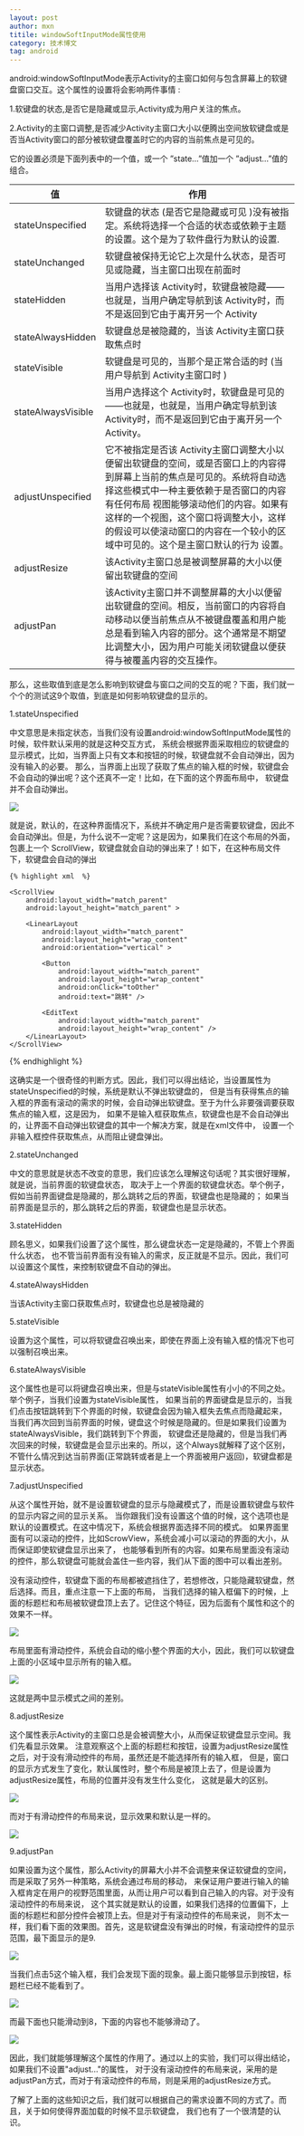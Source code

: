 ```yaml
---
layout: post
author: mxn
titile: windowSoftInputMode属性使用
category: 技术博文
tag: android
---
```


android:windowSoftInputMode表示Activity的主窗口如何与包含屏幕上的软键盘窗口交互。这个属性的设置将会影响两件事情 :

1.软键盘的状态,是否它是隐藏或显示,Activity成为用户关注的焦点。

2.Activity的主窗口调整,是否减少Activity主窗口大小以便腾出空间放软键盘或是否当Activity窗口的部分被软键盘覆盖时它的内容的当前焦点是可见的。

它的设置必须是下面列表中的一个值，或一个 ”state…”值加一个 ”adjust…”值的组合。


|              值          |                   作用  |
|            --------      |                -----   |
|     stateUnspecified     |软键盘的状态 (是否它是隐藏或可见 )没有被指定。系统将选择一个合适的状态或依赖于主题的设置。这个是为了软件盘行为默认的设置.|
|     stateUnchanged       | 软键盘被保持无论它上次是什么状态，是否可见或隐藏，当主窗口出现在前面时 |
|     stateHidden          |当用户选择该 Activity时，软键盘被隐藏——也就是，当用户确定导航到该 Activity时，而不是返回到它由于离开另一个 Activity |
|stateAlwaysHidden | 软键盘总是被隐藏的，当该 Activity主窗口获取焦点时 |
| stateVisible  |软键盘是可见的，当那个是正常合适的时 (当用户导航到 Activity主窗口时 ) |
|stateAlwaysVisible |当用户选择这个 Activity时，软键盘是可见的——也就是，也就是，当用户确定导航到该 Activity时，而不是返回到它由于离开另一个Activity。|
| adjustUnspecified | 它不被指定是否该 Activity主窗口调整大小以便留出软键盘的空间，或是否窗口上的内容得到屏幕上当前的焦点是可见的。系统将自动选择这些模式中一种主要依赖于是否窗口的内容有任何布局 视图能够滚动他们的内容。如果有这样的一个视图，这个窗口将调整大小，这样的假设可以使滚动窗口的内容在一个较小的区域中可见的。这个是主窗口默认的行为 设置。|
|adjustResize | 该Activity主窗口总是被调整屏幕的大小以便留出软键盘的空间|
| adjustPan | 该Activity主窗口并不调整屏幕的大小以便留出软键盘的空间。相反，当前窗口的内容将自动移动以便当前焦点从不被键盘覆盖和用户能总是看到输入内容的部分。这个通常是不期望比调整大小，因为用户可能关闭软键盘以便获得与被覆盖内容的交互操作。|

<!-- more -->

那么，这些取值到底是怎么影响到软键盘与窗口之间的交互的呢？下面，我们就一个个的测试这9个取值，到底是如何影响软键盘的显示的。

1.stateUnspecified

中文意思是未指定状态，当我们没有设置android:windowSoftInputMode属性的时候，软件默认采用的就是这种交互方式，
系统会根据界面采取相应的软键盘的显示模式，比如，当界面上只有文本和按钮的时候，软键盘就不会自动弹出，因为没有输入的必要。
那么，当界面上出现了获取了焦点的输入框的时候，软键盘会不会自动的弹出呢？这个还真不一定！比如，在下面的这个界面布局中，
软键盘并不会自动弹出。

![](https://raw.githubusercontent.com/mxn21/mxn21.github.io/master/public/img/img57.png)

就是说，默认的，在这种界面情况下，系统并不确定用户是否需要软键盘，因此不会自动弹出。但是，为什么说不一定呢？这是因为，如果我们在这个布局的外面，包裹上一个
ScrollView，软键盘就会自动的弹出来了！如下，在这种布局文件下，软键盘会自动的弹出

    {% highlight xml  %}
<LinearLayout xmlns:android="http://schemas.android.com/apk/res/android"
    xmlns:tools="http://schemas.android.com/tools"
    android:layout_width="match_parent"
    android:layout_height="match_parent"
    android:orientation="vertical" >

    <ScrollView
        android:layout_width="match_parent"
        android:layout_height="match_parent" >

        <LinearLayout
            android:layout_width="match_parent"
            android:layout_height="wrap_content"
            android:orientation="vertical" >

            <Button
                android:layout_width="match_parent"
                android:layout_height="wrap_content"
                android:onClick="toOther"
                android:text="跳转" />

            <EditText
                android:layout_width="match_parent"
                android:layout_height="wrap_content" />
        </LinearLayout>
    </ScrollView>
</LinearLayout>
    {% endhighlight %}

这确实是一个很奇怪的判断方式。因此，我们可以得出结论，当设置属性为stateUnspecified的时候，系统是默认不弹出软键盘的，
但是当有获得焦点的输入框的界面有滚动的需求的时候，会自动弹出软键盘。至于为什么非要强调要获取焦点的输入框，这是因为，
如果不是输入框获取焦点，软键盘也是不会自动弹出的，让界面不自动弹出软键盘的其中一个解决方案，就是在xml文件中，
设置一个非输入框控件获取焦点，从而阻止键盘弹出。


2.stateUnchanged

中文的意思就是状态不改变的意思，我们应该怎么理解这句话呢？其实很好理解，就是说，当前界面的软键盘状态，
取决于上一个界面的软键盘状态。举个例子，假如当前界面键盘是隐藏的，那么跳转之后的界面，软键盘也是隐藏的；
如果当前界面是显示的，那么跳转之后的界面，软键盘也是显示状态。


3.stateHidden

顾名思义，如果我们设置了这个属性，那么键盘状态一定是隐藏的，不管上个界面什么状态，
也不管当前界面有没有输入的需求，反正就是不显示。因此，我们可以设置这个属性，来控制软键盘不自动的弹出。


4.stateAlwaysHidden

当该Activity主窗口获取焦点时，软键盘也总是被隐藏的


5.stateVisible

设置为这个属性，可以将软键盘召唤出来，即使在界面上没有输入框的情况下也可以强制召唤出来。


6.stateAlwaysVisible

这个属性也是可以将键盘召唤出来，但是与stateVisible属性有小小的不同之处。举个例子，当我们设置为stateVisible属性，
如果当前的界面键盘是显示的，当我们点击按钮跳转到下个界面的时候，软键盘会因为输入框失去焦点而隐藏起来，
当我们再次回到当前界面的时候，键盘这个时候是隐藏的。但是如果我们设置为stateAlwaysVisible，我们跳转到下个界面，
软键盘还是隐藏的，但是当我们再次回来的时候，软键盘是会显示出来的。所以，这个Always就解释了这个区别，
不管什么情况到达当前界面(正常跳转或者是上一个界面被用户返回)，软键盘都是显示状态。


7.adjustUnspecified

从这个属性开始，就不是设置软键盘的显示与隐藏模式了，而是设置软键盘与软件的显示内容之间的显示关系。
当你跟我们没有设置这个值的时候，这个选项也是默认的设置模式。在这中情况下，系统会根据界面选择不同的模式。
如果界面里面有可以滚动的控件，比如ScrowView，系统会减小可以滚动的界面的大小，从而保证即使软键盘显示出来了，
也能够看到所有的内容。如果布局里面没有滚动的控件，那么软键盘可能就会盖住一些内容，我们从下面的图中可以看出差别。

没有滚动控件，软键盘下面的布局都被遮挡住了，若想修改，只能隐藏软键盘，然后选择。而且，重点注意一下上面的布局，
当我们选择的输入框偏下的时候，上面的标题栏和布局被软键盘顶上去了。记住这个特征，因为后面有个属性和这个的效果不一样。

![](https://raw.githubusercontent.com/mxn21/mxn21.github.io/master/public/img/img58.png)

布局里面有滑动控件，系统会自动的缩小整个界面的大小，因此，我们可以软键盘上面的小区域中显示所有的输入框。

![](https://raw.githubusercontent.com/mxn21/mxn21.github.io/master/public/img/img59.png)

这就是两中显示模式之间的差别。


8.adjustResize

这个属性表示Activity的主窗口总是会被调整大小，从而保证软键盘显示空间。我们先看显示效果。
注意观察这个上面的标题栏和按钮，设置为adjustResize属性之后，对于没有滑动控件的布局，虽然还是不能选择所有的输入框，
但是，窗口的显示方式发生了变化，默认属性时，整个布局是被顶上去了，但是设置为adjustResize属性，布局的位置并没有发生什么变化，
这就是最大的区别。

![](https://raw.githubusercontent.com/mxn21/mxn21.github.io/master/public/img/img60.png)

而对于有滑动控件的布局来说，显示效果和默认是一样的。

![](https://raw.githubusercontent.com/mxn21/mxn21.github.io/master/public/img/img61.png)


9.adjustPan

如果设置为这个属性，那么Activity的屏幕大小并不会调整来保证软键盘的空间，而是采取了另外一种策略，系统会通过布局的移动，
来保证用户要进行输入的输入框肯定在用户的视野范围里面，从而让用户可以看到自己输入的内容。对于没有滚动控件的布局来说，
这个其实就是默认的设置，如果我们选择的位置偏下，上面的标题栏和部分控件会被顶上去。但是对于有滚动控件的布局来说，
则不太一样，我们看下面的效果图。首先，这是软键盘没有弹出的时候，有滚动控件的显示范围，最下面显示的是9.

![](https://raw.githubusercontent.com/mxn21/mxn21.github.io/master/public/img/img62.png)

当我们点击5这个输入框，我们会发现下面的现象。最上面只能够显示到按钮，标题栏已经不能看到了。

![](https://raw.githubusercontent.com/mxn21/mxn21.github.io/master/public/img/img63.png)

而最下面也只能滑动到8，下面的内容也不能够滑动了。

![](https://raw.githubusercontent.com/mxn21/mxn21.github.io/master/public/img/img64.png)

因此，我们就能够理解这个属性的作用了。通过以上的实验，我们可以得出结论，如果我们不设置"adjust..."的属性，
对于没有滚动控件的布局来说，采用的是adjustPan方式，而对于有滚动控件的布局，则是采用的adjustResize方式。

了解了上面的这些知识之后，我们就可以根据自己的需求设置不同的方式了。而且，关于如何使得界面加载的时候不显示软键盘，
我们也有了一个很清楚的认识。




